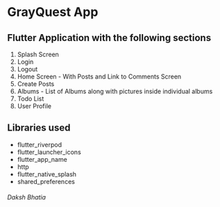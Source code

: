 # GrayQuest App

## Flutter Application with the following sections

1) Splash Screen
2) Login
3) Logout
4) Home Screen - With Posts and Link to Comments Screen
5) Create Posts
6) Albums - List of Albums along with pictures inside individual albums
7) Todo List
8) User Profile

## Libraries used

- flutter_riverpod
- flutter_launcher_icons
- flutter_app_name
- http
- flutter_native_splash
- shared_preferences


###### Daksh Bhatia